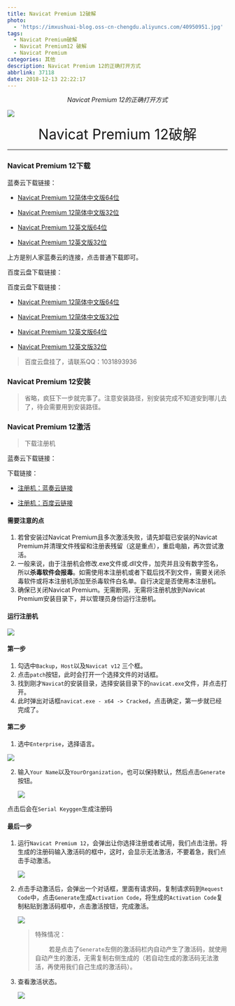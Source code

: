 ```yaml
---
title: Navicat Premium 12破解
photo:
  - 'https://imxushuai-blog.oss-cn-chengdu.aliyuncs.com/40950951.jpg'
tags:
  - Navicat Premium破解
  - Navicat Premium12 破解
  - Navicat Premium
categories: 其他
description: Navicat Premium 12的正确打开方式
abbrlink: 37118
date: 2018-12-13 22:22:17
---
```


<center><i>Navicat Premium 12的正确打开方式</i></center>

![](https://imxushuai-blog.oss-cn-chengdu.aliyuncs.com/40950951.jpg)

<!-- more -->

<center><font size="6px">Navicat Premium 12破解</font></center>

---

### Navicat Premium 12下载

蓝奏云下载链接：

- [Navicat Premium 12简体中文版64位](https://www.lanzous.com/i2jdaqf)

- [Navicat Premium 12简体中文版32位](https://www.lanzous.com/i2jdbbg)

- [Navicat Premium 12英文版64位](https://www.lanzous.com/i2jdepi)

- [Navicat Premium 12英文版32位](https://www.lanzous.com/i2jdf1a)

上方是别人家蓝奏云的连接，点击普通下载即可。

百度云盘下载链接：


百度云盘下载链接：

- [Navicat Premium 12简体中文版64位](https://pan.baidu.com/s/1uYha4CrYE-D6iNJ14_x8RA)

- [Navicat Premium 12简体中文版32位](https://pan.baidu.com/s/1cTFY-8o-DlXPWMTU54PSuQ)

- [Navicat Premium 12英文版64位](https://pan.baidu.com/s/1M_gRT-cDs_q5CdSVLpDJAA)

- [Navicat Premium 12英文版32位](https://pan.baidu.com/s/185T2-kfs0NWpMm1KV5Tt1w)

> 百度云盘挂了，请联系QQ：1031893936

### Navicat Premium 12安装

> 省略，疯狂下一步就完事了。注意安装路径，别安装完成不知道安到哪儿去了，待会需要用到安装路径。

### Navicat Premium 12激活

> 下载注册机


蓝奏云下载链接：

下载链接：

- [注册机：蓝奏云链接](https://www.lanzous.com/i2l841g)

- [注册机：百度云链接](https://pan.baidu.com/s/1O5wm2D1b5fpEWxj-p49Ekw)


#### 需要注意的点

1. 若曾安装过Navicat Premium且多次激活失败，请先卸载已安装的Navicat Premium并清理文件残留和注册表残留（这是重点），重启电脑，再次尝试激活。
2. 一般来说，由于注册机会修改.exe文件或.dll文件，加壳并且没有数字签名，所以**杀毒软件会报毒**。如需使用本注册机或者下载后找不到文件，需要关闭杀毒软件或将本注册机添加至杀毒软件白名单。自行决定是否使用本注册机。
3. 确保已关闭Navicat Premium。无需断网，无需将注册机放到Navicat Premium安装目录下，并以管理员身份运行注册机。

#### 运行注册机

![](https://imxushuai-blog.oss-cn-chengdu.aliyuncs.com/88190734.jpg)



#### 第一步

1. 勾选中`Backup`，`Host`以及`Navicat v12` 三个框。
2. 点击`patch`按钮，此时会打开一个选择文件的对话框。
3. 找到刚才`Navicat`的安装目录，选择安装目录下的`navicat.exe`文件，并点击打开。
4. 此时弹出对话框`navicat.exe - x64 -> Cracked`，点击确定，第一步就已经完成了。

#### 第二步

1. 选中`Enterprise`，选择语言。

![](https://imxushuai-blog.oss-cn-chengdu.aliyuncs.com/10950641.jpg)

2. 输入`Your Name`以及`YourOrganization`，也可以保持默认，然后点击`Generate`按钮。

   ![](https://imxushuai-blog.oss-cn-chengdu.aliyuncs.com/18-12-1320190531141111.png)

点击后会在`Serial Keyggen`生成注册码

#### 最后一步

1. 运行`Navicat Premium 12`，会弹出让你选择注册或者试用，我们点击注册。将生成的注册码输入激活码的框中，这时，会显示无法激活，不要着急，我们点击手动激活。

   ![](https://imxushuai-blog.oss-cn-chengdu.aliyuncs.com/54287454.jpg)

2. 点击手动激活后，会弹出一个对话框，里面有请求码，复制请求码到`Request Code`中，点击`Generate`生成`Activation Code`，将生成的`Activation Code`复制粘贴到激活码框中，点击激活按钮，完成激活。

   ![](https://imxushuai-blog.oss-cn-chengdu.aliyuncs.com/42857903.jpg)
   
   > 特殊情况：
   > 
   > &nbsp;&nbsp;&nbsp;&nbsp;&nbsp;&nbsp;&nbsp;&nbsp;若是点击了`Generate`左侧的激活码栏内自动产生了激活码，就使用自动产生的激活，无需复制右侧生成的（若自动生成的激活码无法激活，再使用我们自己生成的激活码）。

3. 查看激活状态。

   ![](https://imxushuai-blog.oss-cn-chengdu.aliyuncs.com/2956798.jpg)



